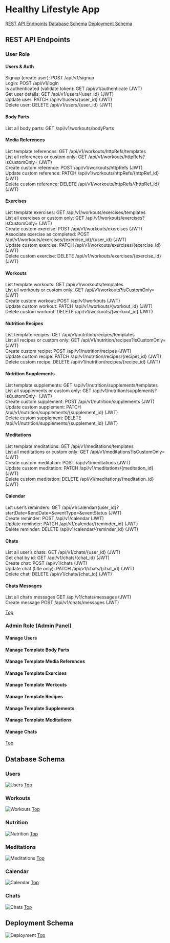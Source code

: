 # Healthy Lifestyle App

[REST API Endpoints](#rest-api-endpoints)
[Database Schema](#database-schema)
[Deployment Schema](#deployment-schema)

## REST API Endpoints

### User Role

#### Users & Auth
Signup (create user): POST /api/v1/signup<br>
Login: POST /api/v1/login<br>
Is authenticated (validate token): GET /api/v1/authenticate (JWT)<br>
Get user details: GET /api/v1/users/{user_id} (JWT)<br>
Update user: PATCH /api/v1/users/{user_id} (JWT)<br>
Delete user: DELETE /api/v1/users/{user_id} (JWT)<br>

#### Body Parts
List all body parts: GET /api/v1/workouts/bodyParts<br>

#### Media References
List template references: GET /api/v1/workouts/httpRefs/templates<br>
List all references or custom only: GET /api/v1/workouts/httpRefs?isCustomOnly= (JWT)<br>
Create custom reference: POST /api/v1/workouts/httpRefs (JWT)<br>
Update custom reference: PATCH /api/v1/workouts/httpRefs/{httpRef_id} (JWT)<br>
Delete custom reference: DELETE /api/v1/workouts/httpRefs/{httpRef_id} (JWT)<br>

#### Exercises
List template exercises: GET /api/v1/workouts/exercises/templates<br>
List all exercises or custom only: GET /api/v1/workouts/exercises?isCustomOnly= (JWT)<br>
Create custom exercise: POST /api/v1/workouts/exercises (JWT)<br>
Associate exercise as completed:  POST /api/v1/workouts/exercises/{exercise_id}/{user_id} (JWT)<br>
Update custom exercise: PATCH /api/v1/workouts/exercises/{exercise_id} (JWT)<br>
Delete custom exercise: DELETE /api/v1/workouts/exercises/{exercise_id} (JWT)<br>

#### Workouts
List template workouts: GET /api/v1/workouts/templates<br>
List all workouts or custom only: GET /api/v1/workouts?isCustomOnly= (JWT)<br>
Create custom workout: POST /api/v1/workouts (JWT)<br>
Update custom workout: PATCH /api/v1/workouts/{workout_id} (JWT)<br>
Delete custom workout: DELETE /api/v1/workouts/{workout_id} (JWT)<br>

#### Nutrition Recipes
List template recipes: GET /api/v1/nutrition/recipes/templates<br>
List all recipes or custom only: GET /api/v1/nutrition/recipes?isCustomOnly= (JWT)<br>
Create custom recipe: POST /api/v1/nutrition/recipes (JWT)<br>
Update custom recipe: PATCH /api/v1/nutrition/recipes/{recipet_id} (JWT)<br>
Delete custom recipe: DELETE /api/v1/nutrition/recipes/{recipe_id} (JWT)<br>

#### Nutrition Supplements
List template supplements: GET /api/v1/nutrition/supplements/templates<br>
List all supplements or custom only: GET /api/v1/nutrition/supplements?isCustomOnly= (JWT)<br>
Create custom supplement: POST /api/v1/nutrition/supplements (JWT)<br>
Update custom supplement: PATCH /api/v1/nutrition/supplements/{supplement_id} (JWT)<br>
Delete custom supplement: DELETE /api/v1/nutrition/supplements/{supplement_id} (JWT)<br>

#### Meditations
List template meditations: GET /api/v1/meditations/templates<br>
List all meditations or custom only: GET /api/v1/meditations?isCustomOnly= (JWT)<br>
Create custom meditation: POST /api/v1/meditations (JWT)<br>
Update custom meditation: PATCH /api/v1/meditations/{meditation_id} (JWT)<br>
Delete custom meditation: DELETE /api/v1/meditations/{meditation_id} (JWT)<br>

#### Calendar
List user’s reminders: GET /api/v1/calendar/{user_id}?startDate=&endDate=&eventType=&eventStatus (JWT)<br>
Create reminder: POST /api/v1/calendar (JWT)<br>
Update reminder: PATCH /api/v1/calendar/{reminder_id} (JWT)<br>
Delete reminder: DELETE  /api/v1/calendar/{reminder_id} (JWT)<br>

#### Chats
List all user’s chats: GET /api/v1/chats/{user_id} (JWT)<br>
Get chat by id: GET /api/v1/chats/{chat_id} (JWT)<br>
Create chat: POST /api/v1/chats (JWT)<br>
Update chat (title only): PATCH /api/v1/chats/{chat_id} (JWT)<br>
Delete chat: DELETE /api/v1/chats/{chat_id} (JWT)<br>

#### Chats Messages
List all chat’s messages GET /api/v1/chats/messages (JWT)<br>
Create message  POST /api/v1/chats/messages (JWT)<br>

[Top](#healthy-lifestyle-app)

### Admin Role (Admin Panel)

#### Manage Users

#### Manage Template Body Parts

#### Manage Template Media References

#### Manage Template Exercises

#### Manage Template Workouts

#### Manage Template Recipes

#### Manage Template Supplements

#### Manage Template Meditations

#### Manage Chats

[Top](#healthy-lifestyle-app)

## Database Schema

### Users
![Users](docs/users.jpg)
[Top](#healthy-lifestyle-app)

### Workouts
![Workouts](docs/workouts.jpg)
[Top](#healthy-lifestyle-app)

### Nutrition
![Nutrition](docs/nutrition.jpg)
[Top](#healthy-lifestyle-app)

### Meditations
![Meditations](docs/meditations.jpg)
[Top](#healthy-lifestyle-app)

### Calendar
![Calendar](docs/calendar.jpg)
[Top](#healthy-lifestyle-app)

### Chats
![Chats](docs/chats.jpg)
[Top](#healthy-lifestyle-app)

## Deployment Schema
![Deployment](docs/deployment.jpg)
[Top](#healthy-lifestyle-app)
